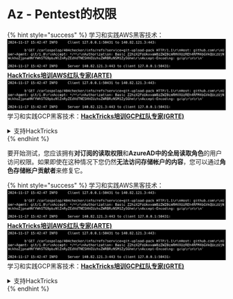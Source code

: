 # Az - Pentest的权限

{% hint style="success" %}
学习和实践AWS黑客技术：<img src="../../.gitbook/assets/image (1).png" alt="" data-size="line">[**HackTricks培训AWS红队专家(ARTE)**](https://training.hacktricks.xyz/courses/arte)<img src="../../.gitbook/assets/image (1).png" alt="" data-size="line">\
学习和实践GCP黑客技术：<img src="../../.gitbook/assets/image (2).png" alt="" data-size="line">[**HackTricks培训GCP红队专家(GRTE)**<img src="../../.gitbook/assets/image (2).png" alt="" data-size="line">](https://training.hacktricks.xyz/courses/grte)

<details>

<summary>支持HackTricks</summary>

* 查看[**订阅计划**](https://github.com/sponsors/carlospolop)!
* **加入** 💬 [**Discord群组**](https://discord.gg/hRep4RUj7f)或[**电报群组**](https://t.me/peass)或**在** **Twitter** 🐦 [**@hacktricks\_live**](https://twitter.com/hacktricks\_live)**上关注我们。**
* **通过向** [**HackTricks**](https://github.com/carlospolop/hacktricks)和[**HackTricks Cloud**](https://github.com/carlospolop/hacktricks-cloud) github库提交PR来分享黑客技巧。

</details>
{% endhint %}

要开始测试，您应该拥有**对订阅的读取权限**和**AzureAD中的全局读取角色**的用户访问权限。如果即使在这种情况下您仍然**无法访问存储帐户的内容**，您可以通过**角色存储帐户贡献者**来修复它。

{% hint style="success" %}
学习和实践AWS黑客技术：<img src="../../.gitbook/assets/image (1).png" alt="" data-size="line">[**HackTricks培训AWS红队专家(ARTE)**](https://training.hacktricks.xyz/courses/arte)<img src="../../.gitbook/assets/image (1).png" alt="" data-size="line">\
学习和实践GCP黑客技术：<img src="../../.gitbook/assets/image (2).png" alt="" data-size="line">[**HackTricks培训GCP红队专家(GRTE)**<img src="../../.gitbook/assets/image (2).png" alt="" data-size="line">](https://training.hacktricks.xyz/courses/grte)

<details>

<summary>支持HackTricks</summary>

* 查看[**订阅计划**](https://github.com/sponsors/carlospolop)!
* **加入** 💬 [**Discord群组**](https://discord.gg/hRep4RUj7f)或[**电报群组**](https://t.me/peass)或**在** **Twitter** 🐦 [**@hacktricks\_live**](https://twitter.com/hacktricks\_live)**上关注我们。**
* **通过向** [**HackTricks**](https://github.com/carlospolop/hacktricks)和[**HackTricks Cloud**](https://github.com/carlospolop/hacktricks-cloud) github库提交PR来分享黑客技巧。

</details>
{% endhint %}
